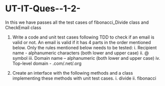 # UT-IT-Ques--1-2-
In this we have passes all the test cases of fibonacci_Divide class and CheckEmail class
1. Write a code and unit test cases following TDD to check if an email is valid or not. An email is valid if it has 4 parts in the order mentioned below. Only the rules mentioned below needs to be tested:
    i. Recipient name -  alphanumeric characters (both lower and upper case)
    ii. @ symbol
    iii. Domain name – alphanumeric (both lower and upper case)
    iv. Top-level domain - .com/.net/.org

2. Create an interface with the following methods and a class implementing these methods with unit test cases.
    i. divide
    ii. fibonacci


